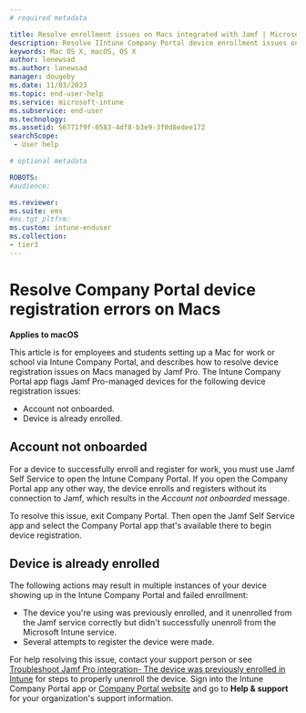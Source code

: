 ```yaml
---
# required metadata

title: Resolve enrollment issues on Macs integrated with Jamf | Microsoft Intune
description: Resolve IIntune Company Portal device enrollment issues on Macs in Jamf Self Service.  
keywords: Mac OS X, macOS, OS X
author: lenewsad
ms.author: lanewsad
manager: dougeby
ms.date: 11/03/2023
ms.topic: end-user-help
ms.service: microsoft-intune
ms.subservice: end-user
ms.technology:
ms.assetid: 56771f9f-0583-4df8-b3e9-3f0d8edee172
searchScope:
 - User help

# optional metadata

ROBOTS:  
#audience:

ms.reviewer: 
ms.suite: ems
#ms.tgt_pltfrm:
ms.custom: intune-enduser
ms.collection:
- tier3
---
```


# Resolve Company Portal device registration errors on Macs  
**Applies to macOS**  

This article is for employees and students setting up a Mac for work or school via Intune Company Portal, and describes how to resolve device registration issues on Macs managed by Jamf Pro. The Intune Company Portal app flags Jamf Pro-managed devices for the following device registration issues:  

* Account not onboarded.  
* Device is already enrolled.

## Account not onboarded

For a device to successfully enroll and register for work, you must use Jamf Self Service to open the Intune Company Portal. If you open the Company Portal app any other way, the device enrolls and registers without its connection to Jamf, which results in the *Account not onboarded* message.  

To resolve this issue, exit Company Portal. Then open the Jamf Self Service app and select the Company Portal app that's available there to begin device registration.    

## Device is already enrolled   
The following actions may result in multiple instances of your device showing up in the Intune Company Portal and failed enrollment:  
* The device you're using was previously enrolled, and it unenrolled from the Jamf service correctly but didn't successfully unenroll from the Microsoft Intune service.  
* Several attempts to register the device were made.    

For help resolving this issue, contact your support person or see [Troubleshoot Jamf Pro integration- The device was previously enrolled in Intune](/troubleshoot/mem/intune/device-protection/troubleshoot-jam.mdf#cause-6---the-device-was-previously-enrolled-in-intune) for steps to properly unenroll the device. Sign into the Intune Company Portal app or [Company Portal website](https://go.microsoft.com/fwlink/?linkid=2010980) and go to **Help & support** for your organization's support information.  
